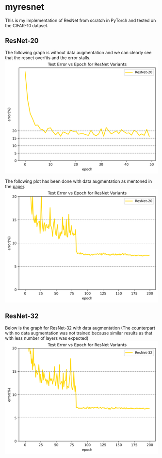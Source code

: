 # myresnet
This is my implementation of ResNet from scratch in PyTorch and tested on the CIFAR-10 dataset. 

## ResNet-20
The following graph is without data augmentation and we can clearly see that the resnet overfits and the error stalls.
![image alt](https://github.com/adityaghosh2264/myresnet/blob/bb89165df1d345eefd696346fede40051cbd13c5/data/resnet20_error_curve(no_augmentation).png)


The following plot has been done with data augmentation as mentoned in the [paper](https://arxiv.org/abs/1512.03385).
![image alt](https://github.com/adityaghosh2264/myresnet/blob/bb89165df1d345eefd696346fede40051cbd13c5/data/resnet20_error_curve.png)


## ResNet-32
Below is the graph for ResNet-32 with data augmentation (The counterpart with no data augmentation was not trained because  similar results as that with less number of layers was expected)
![image alt](https://github.com/adityaghosh2264/myresnet/blob/bb89165df1d345eefd696346fede40051cbd13c5/data/resnet32_error_curve.png)
